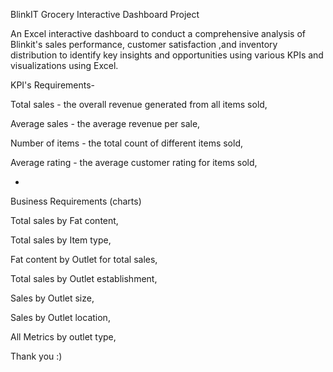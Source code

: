 BlinkIT Grocery Interactive Dashboard Project 

An Excel interactive dashboard to conduct a comprehensive analysis of Blinkit's sales performance, customer satisfaction ,and inventory distribution to identify key insights and opportunities using various KPIs and visualizations using Excel.

KPI's Requirements-

Total sales - the overall revenue generated from all items sold,

Average sales - the average revenue per sale,

Number of items - the total count of different items sold,

Average rating - the average customer rating for items sold,

-

Business Requirements (charts)

Total sales by Fat content,

Total sales by Item type,

Fat content by Outlet for total sales,

Total sales by Outlet establishment,

Sales by Outlet size,

Sales by Outlet location,

All Metrics by outlet type,


Thank you :)
